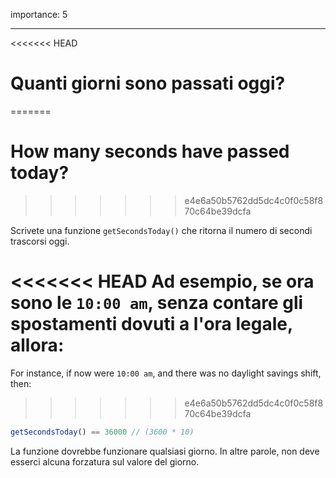 importance: 5

---

<<<<<<< HEAD
# Quanti giorni sono passati oggi?
=======
# How many seconds have passed today?
>>>>>>> e4e6a50b5762dd5dc4c0f0c58f870c64be39dcfa

Scrivete una funzione `getSecondsToday()` che ritorna il numero di secondi trascorsi oggi.

<<<<<<< HEAD
Ad esempio, se ora sono le `10:00 am`, senza contare gli spostamenti dovuti a l'ora legale, allora:
=======
For instance, if now were `10:00 am`, and there was no daylight savings shift, then:
>>>>>>> e4e6a50b5762dd5dc4c0f0c58f870c64be39dcfa

```js
getSecondsToday() == 36000 // (3600 * 10)
```

La funzione dovrebbe funzionare qualsiasi giorno. In altre parole, non deve esserci alcuna forzatura sul valore del giorno.
